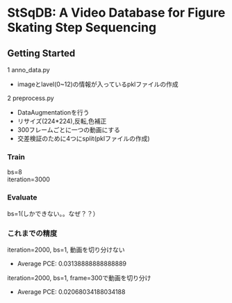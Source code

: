 # StSqDB: A Video Database for Figure Skating Step Sequencing


## Getting Started
1 anno_data.py
 * imageとlavel(0~12)の情報が入っているpklファイルの作成

2 preprocess.py
 * DataAugmentationを行う  
  * リサイズ(224*224),反転,色補正  
  * 300フレームごとに一つの動画にする  
  * 交差検証のために4つにsplit(pklファイルの作成)


### Train
bs=8  
iteration=3000  


### Evaluate
bs=1(しかできない。。なぜ？？）


### これまでの精度
iteration=2000, bs=1, 動画を切り分けない
 * Average PCE: 0.03138888888888889

iteration=2000, bs=1, frame=300で動画を切り分け 
 * Average PCE: 0.02068034188034188
 


